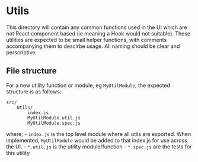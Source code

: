 # Utils

This directory will contain any common functions used in the UI which are not
React component based (ie meaning a Hook would not suitable). These utilities
are expected to be small helper functions, with comments accompanying them
to descirbe usage. All naming should be clear and perscriptive.

## File structure

For a new utility function or module, eg `MyUtilModule`, the expected structure 
is as follows:

```
src/
    Utils/
        index.js
        MyUtilModule.util.js
        MyUtilModule.spec.js
```

where;
    - `index.js` is the top level module where all utils are exported.
    When implemented, `MyUtilModule` would be added to that index.js for use
    across the UI.
    - `*.util.js` is the utility module/function
    - `*.spec.js` are the tests for this utility